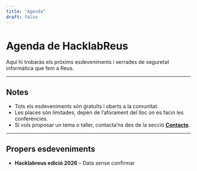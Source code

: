 ```yaml
---
title: "Agenda"
draft: false
---
```


# Agenda de HacklabReus

Aquí hi trobaràs els pròxims esdeveniments i xerrades de seguretat informàtica que fem a Reus.

---

## Notes

- Tots els esdeveniments són gratuïts i oberts a la comunitat.
- Les places són limitades, depèn de l’aforament del lloc on es facin les conferències. 
- Si vols proposar un tema o taller, contacta’ns des de la secció **[Contacte](/contact/)**.

---

## Propers esdeveniments

- **Hacklabreus edició 2026** – Data sense confirmar